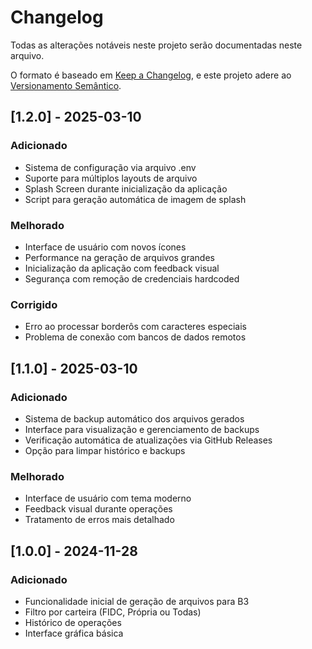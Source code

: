 # Changelog

Todas as alterações notáveis neste projeto serão documentadas neste arquivo.

O formato é baseado em [Keep a Changelog](https://keepachangelog.com/pt-BR/1.0.0/),
e este projeto adere ao [Versionamento Semântico](https://semver.org/lang/pt-BR/).

## [1.2.0] - 2025-03-10

### Adicionado
- Sistema de configuração via arquivo .env
- Suporte para múltiplos layouts de arquivo
- Splash Screen durante inicialização da aplicação
- Script para geração automática de imagem de splash

### Melhorado
- Interface de usuário com novos ícones
- Performance na geração de arquivos grandes
- Inicialização da aplicação com feedback visual
- Segurança com remoção de credenciais hardcoded

### Corrigido
- Erro ao processar borderôs com caracteres especiais
- Problema de conexão com bancos de dados remotos

## [1.1.0] - 2025-03-10

### Adicionado
- Sistema de backup automático dos arquivos gerados
- Interface para visualização e gerenciamento de backups
- Verificação automática de atualizações via GitHub Releases
- Opção para limpar histórico e backups

### Melhorado
- Interface de usuário com tema moderno
- Feedback visual durante operações
- Tratamento de erros mais detalhado

## [1.0.0] - 2024-11-28

### Adicionado
- Funcionalidade inicial de geração de arquivos para B3
- Filtro por carteira (FIDC, Própria ou Todas)
- Histórico de operações
- Interface gráfica básica 